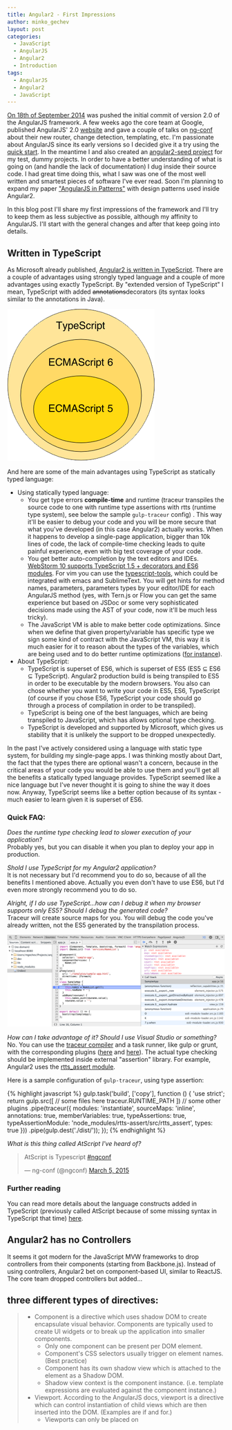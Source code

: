 ```yaml
---
title: Angular2 - First Impressions
author: minko_gechev
layout: post
categories:
  - JavaScript
  - AngularJS
  - Angular2
  - Introduction
tags:
  - AngularJS
  - Angular2
  - JavaScript
---
```


[On 18th of September 2014](https://github.com/angular/angular/commits/master?page=24) was pushed the initial commit of version 2.0 of the AngularJS framework. A few weeks ago the core team at Google, published AngularJS' 2.0 [website](https://angular.io/) and gave a couple of talks on [ng-conf](https://www.youtube.com/watch?list=PLOETEcp3DkCoNnlhE-7fovYvqwVPrRiY7&v=QHulaj5ZxbI) about their new router, change detection, templating, etc. I'm passionate about AngularJS since its early versions so I decided give it a try using the [quick start](https://angular.io/docs/js/latest/quickstart.html). In the meantime I and also created an [angular2-seed project](https://github.com/mgechev/angular2-seed) for my test, dummy projects. In order to have a better understanding of what is going on (and handle the lack of documentation) I dug inside their source code. I had great time doing this, what I saw was one of the most well written and smartest pieces of software I've ever read. Soon I'm planning to expand my paper ["AngularJS in Patterns"](https://github.com/mgechev/angularjs-in-patterns) with design patterns used inside Angular2.

In this blog post I'll share my first impressions of the framework and I'll try to keep them as less subjective as possible, although my affinity to AngularJS. I'll start with the general changes and after that keep going into details.

## Written in TypeScript

As Microsoft already published, [Angular2 is written in TypeScript](http://blogs.msdn.com/b/typescript/archive/2015/03/05/angular-2-0-built-on-typescript.aspx). There are a couple of advantages using strongly typed language and a couple of more advantages using exactly TypeScript. By "extended version of TypeScript" I mean, TypeScript with added <strike>annotations</strike>decorators (its syntax looks similar to the annotations in Java).

![JavaScript Dialects](/images/js-dialects-ven.png)

And here are some of the main advantages using TypeScript as statically typed language:

- Using statically typed language:
  - You get type errors **compile-time** and runtime (traceur transpiles the source code to one with runtime type assertions with rtts (runtime type system), see below the sample `gulp-traceur` config) . This way it'll be easier to debug your code and you will be more secure that what you've developed (in this case Angular2) actually works. When it happens to develop a single-page application, bigger than 10k lines of code, the lack of compile-time checking leads to quite painful experience, even with big test coverage of your code.
  - You get better auto-completion by the text editors and IDEs. [WebStorm 10 supports TypeScript 1.5 + decorators and ES6 modules](https://www.jetbrains.com/webstorm/whatsnew/). For vim you can use the [typescript-tools](https://github.com/clausreinke/typescript-tools), which could be integrated with emacs and SublimeText. You will get hints for method names, parameters, parameters types by your editor/IDE for each AngularJS method (yes, with Tern.js or Flow you can get the same experience but based on JSDoc or some very sophisticated decisions made using the AST of your code, now it'll be much less tricky).
  - The JavaScript VM is able to make better code optimizations. Since when we define that given property/variable has specific type we sign some kind of contract with the JavaScript VM, this way it is much easier for it to reason about the types of the variables, which are being used and to do better runtime optimizations ([for instance](https://github.com/sq/JSIL/wiki/Optimizing-dynamic-JavaScript-with-inline-caches)).
- About TypeScript:
  - TypeScript is superset of ES6, which is superset of ES5 (ES5 ⊆ ES6 ⊆ TypeScript). Angular2 production build is being transpiled to ES5 in order to be executable by the modern browsers. You also can chose whether you want to write your code in ES5, ES6, TypeScript (of course if you chose ES6, TypeScript your code should go through a process of compilation in order to be transpiled).
  - TypeScript is being one of the best languages, which are being transpiled to JavaScript, which has allows optional type checking.
  - TypeScript is developed and supported by Microsoft, which gives us stability that it is unlikely the support to be dropped unexpectedly.

In the past I've actively considered using a language with static type system, for building my single-page apps. I was thinking mostly about Dart, the fact that the types there are optional wasn't a concern, because in the critical areas of your code you would be able to use them and you'll get all the benefits a statically typed language provides. TypeScript seemed like a nice language but I've never thought it is going to shine the way it does now. Anyway, TypeScript seems like a better option because of its syntax - much easier to learn given it is superset of ES6.

### Quick FAQ:

*Does the runtime type checking lead to slower execution of your application?*<br>
Probably yes, but you can disable it when you plan to deploy your app in production.

*Shold I use TypeScript for my Angular2 application?*<br>
It is not necessary but I'd recommend you to do so, because of all the benefits I mentioned above. Actually you even don't have to use ES6, but I'd even more strongly recommend you to do so.

*Alright, if I do use TypeScript...how can I debug it when my browser supports only ES5? Should I debug the generated code?*<br>
Traceur will create source maps for you. You will debug the code you've already written, not the ES5 generated by the transpilation process.

![TypeScript source maps](/images/surcemaps-typescript.png)

*How can I take advantage of it? Should I use Visual Studio or something?*<br>
No. You can use the [traceur compiler](https://github.com/google/traceur-compiler) and a task runner, like gulp or grunt, with the corresponding plugins ([here](https://github.com/sindresorhus/gulp-traceur) and [here](https://github.com/aaronfrost/grunt-traceur)). The actual type checking should be implemented inside external "assertion" library. For example, Angular2 uses the [rtts_assert module](https://www.npmjs.com/package/rtts_assert).

Here is a sample configuration of `gulp-traceur`, using type assertion:

{% highlight javascript %}
gulp.task('build', ['copy'], function () {
  'use strict';
  return gulp.src([
      // some files here
      traceur.RUNTIME_PATH
    ])
    // some other plugins
    .pipe(traceur({
      modules: 'instantiate',
      sourceMaps: 'inline',
      annotations: true,
      memberVariables: true,
      typeAssertions: true,
      typeAssertionModule: 'node_modules/rtts-assert/src/rtts_assert',
      types: true
    }))
    .pipe(gulp.dest('./dist/'));
});
{% endhighlight %}

*What is this thing called AtScript I've heard of?*<br>

<blockquote class="twitter-tweet" lang="en"><p>AtScript is Typescript <a href="https://twitter.com/hashtag/ngconf?src=hash">#ngconf</a></p>&mdash; ng-conf (@ngconf) <a href="https://twitter.com/ngconf/status/573521849780305920">March 5, 2015</a></blockquote>
<script async src="//platform.twitter.com/widgets.js" charset="utf-8"></script>

### Further reading

You can read more details about the language constructs added in TypeScript (previously called AtScript because of some missing syntax in TypeScript that time) [here](https://docs.google.com/document/d/11YUzC-1d0V1-Q3V0fQ7KSit97HnZoKVygDxpWzEYW0U/edit).

## Angular2 has no Controllers

It seems it got modern for the JavaScript MVW frameworks to drop controllers from their components (starting from Backbone.js). Instead of using controllers, Angular2 bet on component-based UI, similar to ReactJS. The core team dropped controllers but added...

## three different types of directives:

> - Component is a directive which uses shadow DOM to create encapsulate visual behavior. Components are typically used to create UI widgets or to break up the application into smaller components.
>   - Only one component can be present per DOM element.
>   - Component's CSS selectors usually trigger on element names. (Best practice)
>   - Component has its own shadow view which is attached to the element as a Shadow DOM.
>   - Shadow view context is the component instance. (i.e. template expressions are evaluated against the component instance.)
> - Viewport. According to the AngularJS docs, viewport is a directive which can control instantiation of child views which are then inserted into the DOM. (Examples are if and for.)
>   - Viewports can only be placed on <template> elements (or the short hand version which uses <element template> attribute.)
>   - Only one viewport can be present per DOM template element.
>   - The viewport is created over the template element. This is known as the ViewContainer.
> Viewport can insert child views into the ViewContainer. The child views show up as siblings of the Viewport in the DOM.
> - Decorator. According to the AngularJS docs (still incomplete) decorators are the simplest kind of directive is a decorator. Directives are usefull for encapsulating behavior.
>   - Multiple decorators can be placed on a single element.
>   - Decorators do not introduce new evaluation context.
>   - Decorators are registered through the @Decorator meta-data annotation.

### Quick FAQ:

*Doesn't removal of the controllers violates the separation of concerns principle advocated by AngularJS?*<br>
Great question, Minko, thanks for asking! How given AngularJS application looks like? We have a view (a template), which is a composition of directives. These directives should handle the **whole** DOM logic. We also have services - they are responsible for encapsulating all the business logic. And we have controllers. The controllers are mostly user input handlers, they also add some properties to the scope. The best practices state that we need to keep the controllers as lean as possible. Let's think of what we will lose if we move the user input handling and adding properties to the scope to our directive instead to the controllers. Can we reduce the code reuse? If we don't create highly coherent directives - probably, if we couple the directives with the business logic this may happen (i.e. use domain specific service inside our dialog directive, for example). But what if we create a higher level directive, which is one or a fewer levels of abstraction above the primitives, which form our template? This way we handle the user input independently from our primitive UI components, so they are still completely reusable but we also remove one more component, which only makes the framework harder for learning.

*Similar to React? Does that mean that we have to inline our markup inside the directives we define?*<br>
You can but you don't have to. You can use inline templates or external files (just like using `template` and `templateUrl` in AngularJS 1.x).

*Does that mean that I need to change the design of the whole app, i.e. turn each controller into a directive of type component?*<br>
No, you don't have to change the design of your app. In order to make the transition even smoother you can use the ["container component pattern"](http://jaysoo.ca/2015/03/30/container-component-pattern-in-angular-1/) but also keep in mind that the new router.

*Do I have to rewrite everything I already have?*<br>
Very likely to rewrite big parts of your application, but if you've structured your application properly (i.e. followed my style guide), you'd be able to completely reuse at least your services.

## No Two-Way data-binding

One of the things AngularJS 1.x was loved about was the two-way data-binding using `ng-model`. Well, it is dropped from v2.0. Initially it might seems a bit weird, crazy and frustrating but it is actually a really good thing, do not be heartbroken. Removing the two-way data-binding leads to:

- More explicit data-flow
- No circular dependencies between bindings (so no TTL of the `$digest`)
- Better performance
  - The digest loop could be run only once
  - We can create apps, which are friendly to immutable/observable models, which allows us to make further optimizations (for more information about immutable data take a look at [my talk at `ng-vegas`](http://www.ng-vegas.org/) or this great [post by Victor Savkin](http://victorsavkin.com/post/110170125256/change-detection-in-angular-2), a core member of the AngularJS team)

### Quick FAQ:

*Does that mean that we'll do a lot of manual work building forms?*<br>
No. Angular2 has a great [forms module](http://angularjs.blogspot.com/2015/03/forms-in-angular-2.html).

*Single directional data flow...We can use Flux then?*<br>
Yes you can! I'd even recommend to use Flux! Here is one more [great post by Victor Savkin about using Flux with AngularJS](http://victorsavkin.com/post/99998937651/building-angular-apps-using-flux-architecture).

*So Angular2 is basically ReactJS implemented by Google?*<br>
No. The binding mechanism is completely different, it provides wider functionality than React (Angular2 is lighter compared to AngularJS 1.x but still provides built-in directives, dependency injection, different components, etc.). This does not mean that you should give up using React and wait for Angular2, both frameworks have unidirectional data flow, which makes them suitable for the flux architecture. You might be able to make a smooth transition from React to Angular2 if you haven't coupled the rest of your flux components (stores, actions, dispatcher) with your UI components.

## WebComponents

<blockquote class="twitter-tweet" lang="en"><p>Angular v2 doesn&#39;t seem like a &quot;framework&quot;, but more like a library that sits on top of the web standards. And this my friends, is awesome.</p>&mdash; Adam Bradley (@adamdbradley) <a href="https://twitter.com/adamdbradley/status/565518739056373763">February 11, 2015</a></blockquote>
<script async src="//platform.twitter.com/widgets.js" charset="utf-8"></script>

What exactly is framework and what is a library? Lets take a look at AngularJS' docs:

>The impedance mismatch between dynamic applications and static documents is often solved with:
>a library - a collection of functions which are useful when writing web apps. Your code is in charge and it calls into the library when it sees fit. E.g., jQuery.
>frameworks - a particular implementation of a web application, where your code fills in the details. The framework is in charge and it calls into your code when it needs something app specific. E.g., durandal, ember, etc.

I wouldn't call Angular2 a library but it is much closer to library rather than AngularJS 1.x. Anyway, what matters mostly is that it is on top of web standards. It uses shadow DOM for better encapsulation of the directives, takes advantage custom elements, etc.

### Quick FAQ:

*So I can't use Angular2 in IE and any other browser which doesn't support Web Components?*<br>
You can. There are a lot of [polyfills](http://webcomponents.org/polyfills/), which handle the lack of support.

## New Router

[Brian Ford gave a talk about the new router of AngularJS](https://www.youtube.com/watch?v=vecg70fPDFw). I'm not saying "the new router of Angular2" because it could be used in AngularJS 1.x apps as well, which will make your transition smoother. What is that great about the new router? It is more feature rich than the old `ngRoute` and with Angular2 in mind unlike `uiRouter`. Probably it is the only component, which got more complex to use (given the increased amount of features it has) but most likely it won't be part of the core of the framework (similarly to `ngRoute`), given it is hosted in different repo.

You can use the new router inside your AngularJS 1.x app if you "emulate" the Angular2 component directive with the legacy controllers and templates.

### Quick FAQ:

*How I can try the new router?*<br>
You can use [this repo](https://github.com/angular/router).

*Should I start my new project with the old router or the new one instead?*<br>
[Use the new router.](https://youtu.be/vecg70fPDFw?t=12m9s)

## Real Modules

During the AngularJS classes I led I had troubles explaining why AngularJS has modules, which must be loaded explicitly but there's no way to load them asynchronously, without hacky solutions. Well, Angular2 uses the ES6 modules. Since they are not supported by the browsers yet, you can fallback to [SystemJS](https://github.com/systemjs/systemjs) and [ES6-module loader](https://github.com/ModuleLoader/es6-module-loader/), or transpile them to AMD, CommonJS or whatever you find [suitable for yourself](https://github.com/google/traceur-compiler/wiki/Options-for-Compiling#options-for-modules).

This allows creating bundles with the modules, which are required during the initial page load and loading all others on demand, asynchronously. That's one of the things I've always dreamed of and I'm kind of disappointed it is added at this late stage.

**PS**: [Here is a proposal concerning AngularJS 1.5](https://github.com/angular/angular.js/issues/11015), which allows asynchronously loading of components.

## No more $scope

There are a lot of statements the `$scope` was a tricky for explanation concept to the AngularJS beginners. Well, I had harder times explaining the module system, anyway, there's no such thing as `$scope` in Angular2! Again, there is no scope. Instead of binding to properties in the scope inside our templates, we directly bind to properties of our "components".

For example, the component below has selector `sample-app` (i.e. we can use it as `<sample-app></sample-app>`) and template located inside `./templates/sample-app.html` (you can find the whole source code at my [GitHub repository](https://github.com/mgechev/angular2-seed)).

{% highlight javascript %}
@Component({
  selector: 'sample-app',
  componentServices: [
    NameList
  ]
})
@Template({
  url: './templates/sample-app.html',
  directives: [Foreach]
})
class SampleApp {
  constructor() {
    this.names = NameList.get();
    this.newName = '';
  }
  addName(newname) {
    this.names.push(newname.value);
    newname.value = '';
  }
}
{% endhighlight %}

We can directly bind to `this.names` inside our template, like this:

{% highlight html %}
...
<ul>
  <li *foreach="#name in names">{{name}}</li>
</ul>
...
{% endhighlight %}

No scope at all! Awesome, isn't it? So far, so good. We do not have scope. But remember, we used to use `$scope.$apply` in order to force execution of the `$digest` loop and perform dirty checking? How are we going to do this now? Well, we cant.

### Quick FAQ:

*I like the scope, I was able to explicitly state what I want to expose to my templates. Are there any advantages removing the scope except of "hard to explain to beginners"?*<br>
Some of the biggest memory leaks I've ever had were caused by forgetting to destroy the `$scope` of given directive. Removing scope leads to less AngularJS components, so less bugs, lower complexity. A lot of people were doing things which sometimes looked like workarounds, when inheriting the scope (thinking they've inherited the controller), doing complex publish/subscribe messaging between parent and child scopes etc. All these things will not be required anymore.

## No more $scope.$apply

But how then AngularJS knows that anything outside it's execution context has taken a place? Lets think where the changes might come from:

- `setTimeout`
- `setInterval`
- `prompt` (yeah, there are people who still use it...)
- `XMLHttpRequest`
- `WebSockets`
- ...

![All The Things](/images/monkey-patch-all-the-things.png)

Basically a lot of browsers' APIs. How we can be notified when the user invokes method from any of these APIs? **Well...we can monkey patch all of them!** That's what Brian Ford explained in his [talk about `Zone.js` in ng-conf 2014](https://www.youtube.com/watch?v=3IqtmUscE_U).

I bet now you're thinking - "Oh God! Why I'd use something, which monkey patches all the browser APIs? This is just not right!". Why it isn't?

### Quick FAQ:

*Will patching the browser's APIs lead to huge amount of bugs?*<br>
Very smart people, who know what they are doing, work on making Zone.js patch the APIs without any issues. It also has [solid amount of tests](https://github.com/angular/zone.js/tree/master/test).

*Will using Zone.js slowdown the method executions?*<br>
According to the talk about [Zone.js](https://www.youtube.com/watch?v=3IqtmUscE_U), this is not the case.

## Errors in the Template Expressions

Another thing I didn't really like in AngularJS 1.x was the lack of errors when you had a mistake inside an expression used in a template. The errors, which you were supposed to get were omitted and you weren't aware that your code actually doesn't work. Well, in Angular2 you will get runtime errors in such cases.

## i18n

`angular-translate` was the default choice when it used to came to internationalization in AngularJS 1.x. It is a great tool, which allows you to define the different strings used inside your AngularJS application in json files and include them on the correct places using filters and directives. You are able to define different translations of these strings, using multiple json files for the languages you need. The language files are usually loaded on demand.

Since the AngularJS team has slightly broader vision for the way the i18n should be implemented they will add it as a project supported by Google. They will allow building the AngularJS templates with the correct strings embedded inside them. This will speedup the load time since you won't need to load external files. AngularJS 1.4 has support for plurals and gender (which may ease the transition from 1.x to 2.0), in Angular2 will be implemented the string interpolation. For further information on the topic take a look at this video:

<iframe width="560" height="315" src="https://www.youtube.com/embed/iBBkCA1M-mc?list=PLOETEcp3DkCoNnlhE-7fovYvqwVPrRiY7" frameborder="0" allowfullscreen></iframe>

### Quick FAQ:

*Will `angular-translate` be still compatible with Angular2?*<br>
Most likely, no. I'm not aware whether the `angular-translate` team have plans to port it to the new version of the framework.

## Ultra Fast Change Detection

**There is still no final version of the change detection. The underlaying implementation should not concern us, the AngularJS team will do the best based on huge amount of benchmarks, on different devices in different environment. This section is only for fun, exploring some design decisions.**

Another completely innovative idea I found, digging inside AngularJS' source code was inside the `JITChangeDetector`. Mostly because of the inline-caches, the JavaScript VMs are capable of doing smarter optimizations in expressions like:

{% highlight javascript %}
this.value === oldValue;
{% endhighlight %}

The AngularJS team decided that they can generate JavaScript classes, which implement this change detection mechanism, instead of using method calls (take a look [at these benchmarks](http://jsperf.com/object-observe-polyfill-sandbox)). How does it work? According to my quick research:

- AngularJS tokenizes the registered ("watched") expressions
- AngularJS builds [AST](https://en.wikipedia.org/wiki/Abstract_syntax_tree)
- Using the [visitor pattern](https://en.wikipedia.org/wiki/Visitor_pattern) AngularJS' creates the so-called "ProtoRecords" list.
- [Based on a template](https://github.com/angular/angular/blob/master/modules/angular2/src/change_detection/change_detection_jit_generator.es6) and the ProtoRecords, AngularJS implements the "dummy" change detection for a specific component.

### Quick FAQ:

*Does it mean that the generation of source code will slowdown the execution of my app?*<br>
It is done when the bindings change, lazily. Probably it will perform better in most scenarios.

*Is it going to be hard for debugging?*<br>
We trust AngularJS that it is going to be implemented well and we won't need to touch it!

*Will it lead to any debugging complications (for example entering the change detection, generated class because of a breakpoint we're in)?*<br>
If you use your debugger properly you should not have any issues. Take a look at the [slides of Addy Osmani on the state of DevTools, 2015, jQuery London meetup](https://speakerdeck.com/addyosmani/devtools-state-of-the-union-2015?slide=109).

### Further reading

For more information you can take a look at the design docs ([here](https://docs.google.com/document/d/1QKTbyVNPyRW-otJJVauON4TFMHpl0zNBPkJcTcfPJWg/edit?usp=drive_web) and [here](https://docs.google.com/document/d/10W46qDNO8Dl0Uye3QX0oUDPYAwaPl0qNy73TVLjd1WI/edit?usp=drive_web)) and the [AngularJS' source code](https://github.com/angular/angular/tree/master/modules/angular2/src/change_detection).

## It is not production ready

The API of Angular2 is still under development. There are a lot of things, which are still not clarified (like change detection, best API, forms API, etc.). You can play with the framework using the [quick start](https://angular.io/docs/js/latest/quickstart.html) or [my seed project](https://github.com/mgechev/angular2-seed)

## What else we have left?

### Filters

According to the documentation, Angular2 will have formatters, which are equivalent to the filters, well known from version 1.x.

### Improved DI

The dependency injection mechanism will be used with the decorators syntax provided by TypeScript. You can take a look at the source code [here](https://github.com/angular/di.js). Since it is implemented as external library, you can use it inside your project. Here is a simple example from the git repo of `di.js`:

{% highlight javascript %}
import {Inject} from 'di';
import {Electricity} from './electricity';

@Inject(Electricity)
export class Fridge {
  constructor(electricity) {
    this.electricity = electricity;
  }

  getEggs() {
    return '3 eggs';
  }
}
{% endhighlight %}

## Conclusion

Angular2 will be a brand new framework, which is not backward compatible with AngularJS 1.x. It is implemented in TypeScript but you don't have to use it if you don't want to. It implements some of the ideas from ReactJS, mostly the unidirectional data flow, which makes it work great with the [flux architecture](https://facebook.github.io/react/docs/flux-overview.html). It is on top of web standards (which is a big bonus compared to ReactJS) and takes advantage of some of the web components' APIs. It will be much faster and lighter compared to AngularJS 1.x and will be supported by the modern browsers with polyfills for older ones (as far as I know the support for IE7 and IE8 will be dropped).

You can use some of the libraries used for the development of Angular2 (like [DI](https://github.com/angular/di.js), [rtts_assert](https://www.npmjs.com/package/rtts_assert), [router](https://github.com/angular/router), [benchpress](https://www.npmjs.com/package/benchpress)) in your current AngularJS and non-AngularJS projects.

Should I use it in production now? **No**, but you can experiment with it. If you are planning to start a new project with AngularJS, better use AngularJS 1.x instead. Following some practices mentioned above will make your transition easier.

## Resources

- [Official Website](http://angular.io)
- [The official Angular2 repository](https://github.com/angular/angular)
- [Change detection design doc](https://docs.google.com/document/d/10W46qDNO8Dl0Uye3QX0oUDPYAwaPl0qNy73TVLjd1WI/edit)
- ["Ultra Fast Change Detection](https://docs.google.com/document/d/1QKTbyVNPyRW-otJJVauON4TFMHpl0zNBPkJcTcfPJWg/edit?usp=drive_web)
- [Localization and internationalization](https://www.youtube.com/watch?v=iBBkCA1M-mc)
- [angular2-seed](https://github.com/mgechev/angular2-seed)
- [Flux architecture](https://facebook.github.io/flux/)
